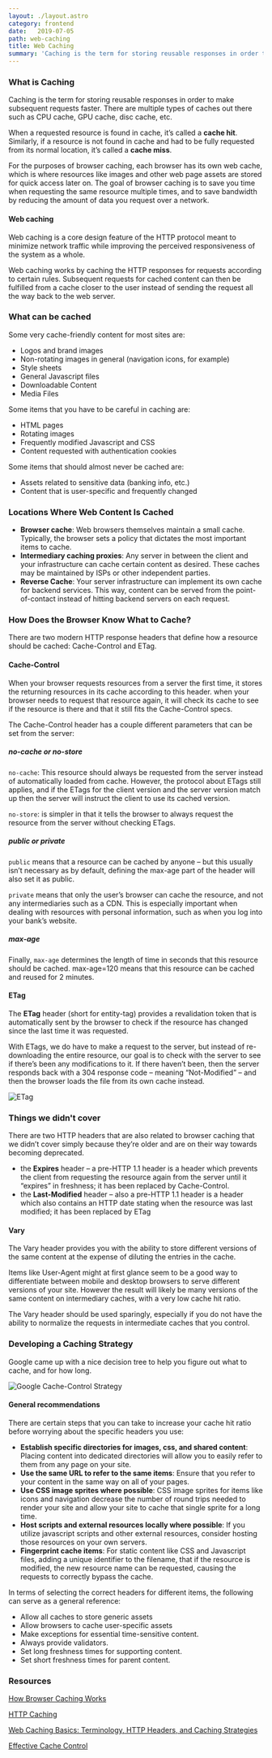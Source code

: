 ```yaml
---
layout: ./layout.astro
category: frontend
date:   2019-07-05
path: web-caching
title: Web Caching
summary: 'Caching is the term for storing reusable responses in order to make subsequent requests faster.'
---
```


### What is Caching

Caching is the term for storing reusable responses in order to make subsequent requests faster. There are multiple types of caches out there such as CPU cache, GPU cache, disc cache, etc. 

When a requested resource is found in cache, it’s called a **cache hit**. Similarly, if a resource is not found in cache and had to be fully requested from its normal location, it’s called a **cache miss**.

For the purposes of browser caching, each browser has its own web cache, which is where resources like images and other web page assets are stored for quick access later on. The goal of browser caching is to save you time when requesting the same resource multiple times, and to save bandwidth by reducing the amount of data you request over a network.

#### Web caching

Web caching is a core design feature of the HTTP protocol meant to minimize network traffic while improving the perceived responsiveness of the system as a whole.

Web caching works by caching the HTTP responses for requests according to certain rules. Subsequent requests for cached content can then be fulfilled from a cache closer to the user instead of sending the request all the way back to the web server.

### What can be cached

Some very cache-friendly content for most sites are:

- Logos and brand images
- Non-rotating images in general (navigation icons, for example)
- Style sheets
- General Javascript files
- Downloadable Content
- Media Files

Some items that you have to be careful in caching are:

- HTML pages
- Rotating images
- Frequently modified Javascript and CSS
- Content requested with authentication cookies

Some items that should almost never be cached are:

- Assets related to sensitive data (banking info, etc.)
- Content that is user-specific and frequently changed

### Locations Where Web Content Is Cached

- **Browser cache**: Web browsers themselves maintain a small cache. Typically, the browser sets a policy that dictates the most important items to cache.
- **Intermediary caching proxies**: Any server in between the client and your infrastructure can cache certain content as desired. These caches may be maintained by ISPs or other independent parties.
- **Reverse Cache**: Your server infrastructure can implement its own cache for backend services. This way, content can be served from the point-of-contact instead of hitting backend servers on each request.

### How Does the Browser Know What to Cache?
There are two modern HTTP response headers that define how a resource should be cached: Cache-Control and ETag.

#### Cache-Control

When your browser requests resources from a server the first time, it stores the returning resources in its cache according to this header. when your browser needs to request that resource again, it will check its cache to see if the resource is there and that it still fits the Cache-Control specs.

The Cache-Control header has a couple different parameters that can be set from the server:

##### no-cache or no-store

`no-cache`: This resource should always be requested from the server instead of automatically loaded from cache. However, the protocol about ETags still applies, and if the ETags for the client version and the server version match up then the server will instruct the client to use its cached version.

`no-store`: is simpler in that it tells the browser to always request the resource from the server without checking ETags.

##### public or private

`public` means that a resource can be cached by anyone – but this usually isn’t necessary as by default, defining the max-age part of the header will also set it as public.

`private` means that only the user’s browser can cache the resource, and not any intermediaries such as a CDN. This is especially important when dealing with resources with personal information, such as when you log into your bank’s website.

##### max-age

Finally, `max-age` determines the length of time in seconds that this resource should be cached. max-age=120 means that this resource can be cached and reused for 2 minutes.

#### ETag

The **ETag** header (short for entity-tag) provides a revalidation token that is automatically sent by the browser to check if the resource has changed since the last time it was requested.

With ETags, we do have to make a request to the server, but instead of re-downloading the entire resource, our goal is to check with the server to see if there’s been any modifications to it. If there haven’t been, then the server responds back with a 304 response code – meaning “Not-Modified” – and then the browser loads the file from its own cache instead. 

![ETag](https://i2.wp.com/thecodeboss.dev/wp-content/uploads/2015/10/etag-example.png?w=441&ssl=1)

### Things we didn't cover

There are two HTTP headers that are also related to browser caching that we didn’t cover simply because they’re older and are on their way towards becoming deprecated.

- the **Expires** header – a pre-HTTP 1.1 header
    is a header which prevents the client from requesting the resource again from the server until it “expires” in freshness; it has been replaced by Cache-Control.
- the **Last-Modified** header – also a pre-HTTP 1.1 header
    is a header which also contains an HTTP date stating when the resource was last modified; it has been replaced by ETag

#### Vary

The Vary header provides you with the ability to store different versions of the same content at the expense of diluting the entries in the cache.

Items like User-Agent might at first glance seem to be a good way to differentiate between mobile and desktop browsers to serve different versions of your site. However the result will likely be many versions of the same content on intermediary caches, with a very low cache hit ratio.

The Vary header should be used sparingly, especially if you do not have the ability to normalize the requests in intermediate caches that you control.


### Developing a Caching Strategy

Google came up with a nice decision tree to help you figure out what to cache, and for how long.

![Google Cache-Control Strategy](https://developers.google.com/web/fundamentals/performance/optimizing-content-efficiency/images/http-cache-decision-tree.png)

#### General recommendations

There are certain steps that you can take to increase your cache hit ratio before worrying about the specific headers you use:

- **Establish specific directories for images, css, and shared content**: Placing content into dedicated directories will allow you to easily refer to them from any page on your site.
- **Use the same URL to refer to the same items**: Ensure that you refer to your content in the same way on all of your pages.
- **Use CSS image sprites where possible**: CSS image sprites for items like icons and navigation decrease the number of round trips needed to render your site and allow your site to cache that single sprite for a long time.
- **Host scripts and external resources locally where possible**: If you utilize javascript scripts and other external resources, consider hosting those resources on your own servers.
- **Fingerprint cache items**: For static content like CSS and Javascript files, adding a unique identifier to the filename, that if the resource is modified, the new resource name can be requested, causing the requests to correctly bypass the cache.

In terms of selecting the correct headers for different items, the following can serve as a general reference:

- Allow all caches to store generic assets
- Allow browsers to cache user-specific assets
- Make exceptions for essential time-sensitive content.
- Always provide validators.
- Set long freshness times for supporting content.
- Set short freshness times for parent content.


### Resources

[How Browser Caching Works](https://thecodeboss.dev/2016/05/how-browser-caching-works/)

[HTTP Caching](https://developers.google.com/web/fundamentals/performance/optimizing-content-efficiency/http-caching)

[Web Caching Basics: Terminology, HTTP Headers, and Caching Strategies](https://www.digitalocean.com/community/tutorials/web-caching-basics-terminology-http-headers-and-caching-strategies)

[Effective Cache Control](https://sookocheff.com/post/api/effective-caching/)